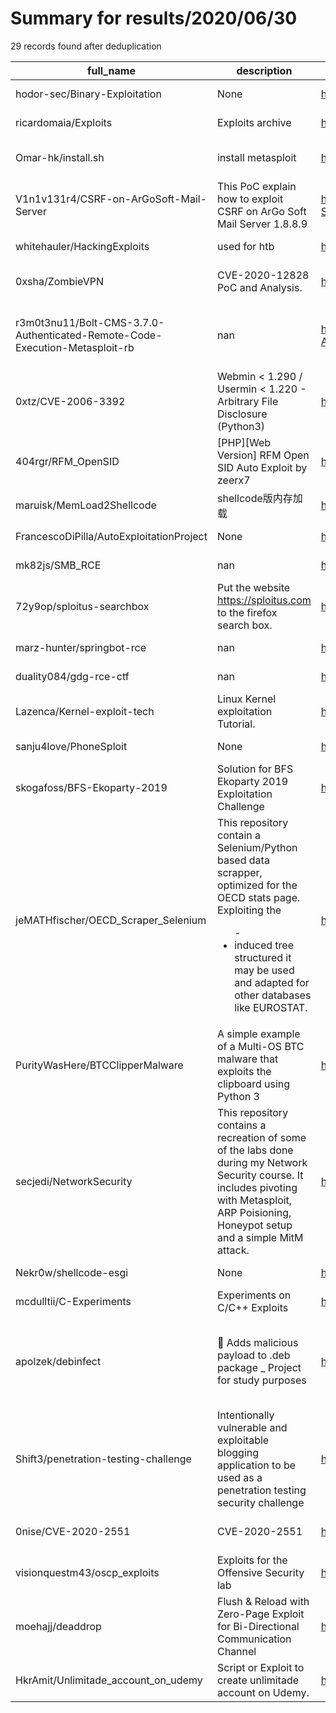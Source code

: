 
# Summary for results/2020/06/30
    
29 records found after deduplication

| full_name | description | html_url | matched_list | matched_count | pushed_at | size | stargazers_count | language | forks_count | vul_ids |
|-----------------------------------------------------------------------------|--------------------------------------------------------------------------------------------------------------------------------------------------------------------------------------------------------------------|------------------------------------------------------------------------------------------------|-----------------------------------------------------------------------------|-----------------|---------------------------|--------|--------------------|------------|---------------|--------------------|
| hodor-sec/Binary-Exploitation | None | https://github.com/hodor-sec/Binary-Exploitation | ['exploit', 'shellcode'] | 2 | 2020-06-30 20:02:28+00:00 | 73468 | 2 | Python | 1 | [] |
| ricardomaia/Exploits | Exploits archive | https://github.com/ricardomaia/Exploits | ['exploit'] | 1 | 2020-06-30 00:25:59+00:00 | 120 | 0 | Python | 0 | [] |
| Omar-hk/install.sh | install metasploit | https://github.com/Omar-hk/install.sh | ['metasploit module OR payload'] | 1 | 2020-06-30 19:17:06+00:00 | 2 | 0 | Shell | 0 | [] |
| V1n1v131r4/CSRF-on-ArGoSoft-Mail-Server | This PoC explain how to exploit CSRF on ArGo Soft Mail Server 1.8.8.9 | https://github.com/V1n1v131r4/CSRF-on-ArGoSoft-Mail-Server | ['exploit'] | 1 | 2020-06-30 18:56:38+00:00 | 3 | 2 | | 0 | [] |
| whitehauler/HackingExploits | used for htb | https://github.com/whitehauler/HackingExploits | ['exploit'] | 1 | 2020-06-30 17:15:36+00:00 | 6 | 1 | PowerShell | 0 | [] |
| 0xsha/ZombieVPN | CVE-2020-12828 PoC and Analysis. | https://github.com/0xsha/ZombieVPN | ['cve poc', 'vulnerability poc'] | 2 | 2020-06-30 16:03:35+00:00 | 2198 | 28 | Python | 10 | ['CVE-2020-12828'] |
| r3m0t3nu11/Bolt-CMS-3.7.0-Authenticated-Remote-Code-Execution-Metasploit-rb | nan | https://github.com/r3m0t3nu11/Bolt-CMS-3.7.0-Authenticated-Remote-Code-Execution-Metasploit-rb | ['metasploit module OR payload', 'remote code execution'] | 2 | 2020-06-30 14:28:10+00:00 | 0 | 0 | nan | 0 | [] |
| 0xtz/CVE-2006-3392 | Webmin < 1.290 / Usermin < 1.220 - Arbitrary File Disclosure (Python3) | https://github.com/0xtz/CVE-2006-3392 | ['cve-2'] | 1 | 2020-06-30 22:21:46+00:00 | 8 | 1 | Python | 0 | ['CVE-2006-3392'] |
| 404rgr/RFM_OpenSID | [PHP][Web Version] RFM Open SID Auto Exploit by zeerx7 | https://github.com/404rgr/RFM_OpenSID | ['exploit'] | 1 | 2020-06-30 12:00:01+00:00 | 3 | 4 | PHP | 0 | [] |
| maruisk/MemLoad2Shellcode | shellcode版内存加载 | https://github.com/maruisk/MemLoad2Shellcode | ['shellcode'] | 1 | 2020-06-30 10:59:28+00:00 | 0 | 0 | | 0 | [] |
| FrancescoDiPilla/AutoExploitationProject | None | https://github.com/FrancescoDiPilla/AutoExploitationProject | ['exploit'] | 1 | 2020-06-30 10:47:59+00:00 | 6 | 0 | Shell | 0 | [] |
| mk82js/SMB_RCE | nan | https://github.com/mk82js/SMB_RCE | ['rce'] | 1 | 2020-06-30 09:12:37+00:00 | 32 | 0 | Python | 0 | [] |
| 72y9op/sploitus-searchbox | Put the website https://sploitus.com to the firefox search box. | https://github.com/72y9op/sploitus-searchbox | ['sploit'] | 1 | 2020-06-30 01:47:09+00:00 | 3 | 0 | | 0 | [] |
| marz-hunter/springbot-rce | nan | https://github.com/marz-hunter/springbot-rce | ['rce'] | 1 | 2020-06-30 00:49:35+00:00 | 8 | 0 | Java | 0 | [] |
| duality084/gdg-rce-ctf | nan | https://github.com/duality084/gdg-rce-ctf | ['rce'] | 1 | 2020-06-30 19:58:46+00:00 | 6362 | 0 | HTML | 0 | [] |
| Lazenca/Kernel-exploit-tech | Linux Kernel exploitation Tutorial. | https://github.com/Lazenca/Kernel-exploit-tech | ['exploit'] | 1 | 2020-06-30 02:27:38+00:00 | 3627 | 206 | C | 27 | [] |
| sanju4love/PhoneSploit | None | https://github.com/sanju4love/PhoneSploit | ['sploit'] | 1 | 2020-06-30 08:51:26+00:00 | 9827 | 0 | Python | 0 | [] |
| skogafoss/BFS-Ekoparty-2019 | Solution for BFS Ekoparty 2019 Exploitation Challenge | https://github.com/skogafoss/BFS-Ekoparty-2019 | ['exploit'] | 1 | 2020-06-30 11:10:59+00:00 | 3 | 0 | C++ | 0 | [] |
| jeMATHfischer/OECD_Scraper_Selenium | This repository contain a Selenium/Python based data scrapper, optimized for the OECD stats page. Exploiting the <ul> - <li> induced tree structured it may be used and adapted for other databases like EUROSTAT. | https://github.com/jeMATHfischer/OECD_Scraper_Selenium | ['exploit'] | 1 | 2020-06-30 08:53:29+00:00 | 15 | 0 | Python | 0 | [] |
| PurityWasHere/BTCClipperMalware | A simple example of a Multi-OS BTC malware that exploits the clipboard using Python 3 | https://github.com/PurityWasHere/BTCClipperMalware | ['exploit'] | 1 | 2020-06-30 05:03:11+00:00 | 40 | 7 | Python | 5 | [] |
| secjedi/NetworkSecurity | This repository contains a recreation of some of the labs done during my Network Security course. It includes pivoting with Metasploit, ARP Poisioning, Honeypot setup and a simple MitM attack. | https://github.com/secjedi/NetworkSecurity | ['metasploit module OR payload'] | 1 | 2020-06-30 08:55:38+00:00 | 2830 | 0 | | 0 | [] |
| Nekr0w/shellcode-esgi | None | https://github.com/Nekr0w/shellcode-esgi | ['shellcode'] | 1 | 2020-06-30 20:27:15+00:00 | 7 | 0 | Python | 0 | [] |
| mcdulltii/C-Experiments | Experiments on C/C++ Exploits | https://github.com/mcdulltii/C-Experiments | ['exploit'] | 1 | 2020-06-30 04:59:12+00:00 | 1243 | 19 | C | 1 | [] |
| apolzek/debinfect | 🦟 Adds malicious payload to .deb package _ Project for study purposes | https://github.com/apolzek/debinfect | ['metasploit module OR metasploit payload', 'metasploit module OR payload'] | 2 | 2020-06-30 01:44:06+00:00 | 26 | 1 | Shell | 0 | [] |
| Shift3/penetration-testing-challenge | Intentionally vulnerable and exploitable blogging application to be used as a penetration testing security challenge | https://github.com/Shift3/penetration-testing-challenge | ['exploit'] | 1 | 2020-06-30 17:19:42+00:00 | 119 | 4 | JavaScript | 1 | [] |
| 0nise/CVE-2020-2551 | CVE-2020-2551 | https://github.com/0nise/CVE-2020-2551 | ['cve-2'] | 1 | 2020-06-30 12:54:47+00:00 | 14735 | 36 | Java | 6 | ['CVE-2020-2551'] |
| visionquestm43/oscp_exploits | Exploits for the Offensive Security lab | https://github.com/visionquestm43/oscp_exploits | ['exploit'] | 1 | 2020-06-30 00:22:16+00:00 | 59 | 4 | C | 2 | [] |
| moehajj/deaddrop | Flush & Reload with Zero-Page Exploit for Bi-Directional Communication Channel | https://github.com/moehajj/deaddrop | ['exploit'] | 1 | 2020-06-30 02:10:52+00:00 | 184 | 0 | C | 0 | [] |
| HkrAmit/Unlimitade_account_on_udemy | Script or Exploit to create unlimitade account on Udemy. | https://github.com/HkrAmit/Unlimitade_account_on_udemy | ['exploit'] | 1 | 2020-06-30 21:43:37+00:00 | 2828 | 0 | Python | 0 | [] |
